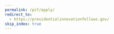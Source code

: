 ```yaml
---
permalink: /pif/apply/
redirect_to:
  - https://presidentialinnovationfellows.gov/
skip_index: true
---
```

